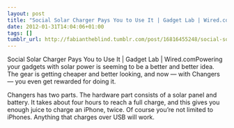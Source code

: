 ```yaml
---
layout: post
title: "Social Solar Charger Pays You to Use It | Gadget Lab | Wired.com"
date: 2012-01-31T14:04:06+01:00
tags: []
tumblr_url: http://fabiantheblind.tumblr.com/post/16816455248/social-solar-charger-pays-you-to-use-it-gadget-lab
---
```

Social Solar Charger Pays You to Use It | Gadget Lab | Wired.comPowering your gadgets with solar power is seeming to be a better and better idea. The gear is getting cheaper and better looking, and now — with Changers — you even get rewarded for doing it.

Changers has two parts. The hardware part consists of a solar panel and battery. It takes about four hours to reach a full charge, and this gives you enough juice to charge an iPhone, twice. Of course you’re not limited to iPhones. Anything that charges over USB will work.

